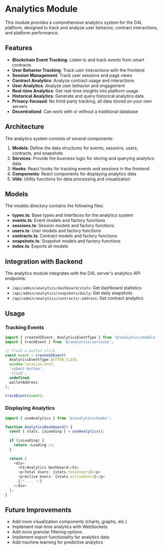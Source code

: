 # Analytics Module

This module provides a comprehensive analytics system for the D4L platform, designed to track and analyze user behavior, contract interactions, and platform performance.

## Features

- **Blockchain Event Tracking**: Listen to and track events from smart contracts
- **User Behavior Tracking**: Track user interactions with the frontend
- **Session Management**: Track user sessions and page views
- **Contract Analytics**: Analyze contract usage and interactions
- **User Analytics**: Analyze user behavior and engagement
- **Real-time Analytics**: Get real-time insights into platform usage
- **Historical Analytics**: Generate and query historical analytics data
- **Privacy-focused**: No third-party tracking, all data stored on your own servers
- **Decentralized**: Can work with or without a traditional database

## Architecture

The analytics system consists of several components:

1. **Models**: Define the data structures for events, sessions, users, contracts, and snapshots
2. **Services**: Provide the business logic for storing and querying analytics data
3. **Hooks**: React hooks for tracking events and sessions in the frontend
4. **Components**: React components for displaying analytics data
5. **Utils**: Utility functions for data processing and visualization

## Models

The models directory contains the following files:

- **types.ts**: Base types and interfaces for the analytics system
- **events.ts**: Event models and factory functions
- **sessions.ts**: Session models and factory functions
- **users.ts**: User models and factory functions
- **contracts.ts**: Contract models and factory functions
- **snapshots.ts**: Snapshot models and factory functions
- **index.ts**: Exports all models

## Integration with Backend

The analytics module integrates with the D4L server's analytics API endpoints:

- `/api/admin/analytics/dashboard/stats`: Get dashboard statistics
- `/api/admin/analytics/snapshots/daily`: Get daily snapshots
- `/api/admin/analytics/contracts/:address`: Get contract analytics

## Usage

### Tracking Events

```typescript
import { createUIEvent, AnalyticsEventType } from '@/analytics/models';
import { trackEvent } from '@/analytics/services';

// Track a button click
const event = createUIEvent(
  AnalyticsEventType.BUTTON_CLICK,
  window.location.href,
  'submit-button',
  'click',
  undefined,
  walletAddress
);

trackEvent(event);
```

### Displaying Analytics

```typescript
import { useAnalytics } from '@/analytics/hooks';

function AnalyticsDashboard() {
  const { stats, isLoading } = useAnalytics();
  
  if (isLoading) {
    return <Loading />;
  }
  
  return (
    <div>
      <h1>Analytics Dashboard</h1>
      <p>Total Users: {stats.totalUsers}</p>
      <p>Active Users: {stats.activeUsers}</p>
      {/* ... */}
    </div>
  );
}
```

## Future Improvements

- Add more visualization components (charts, graphs, etc.)
- Implement real-time analytics with WebSockets
- Add more granular filtering options
- Implement export functionality for analytics data
- Add machine learning for predictive analytics
